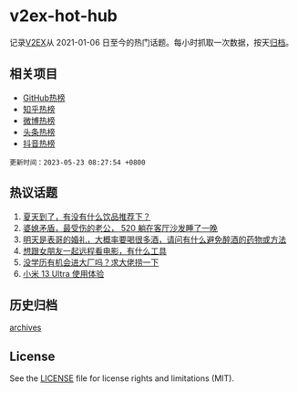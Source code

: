 # v2ex-hot-hub

 记录[V2EX](https://www.v2ex.com/)从 2021-01-06 日至今的热门话题。每小时抓取一次数据，按天[归档](archives)。
 
 ## 相关项目

- [GitHub热榜](https://github.com/it985/github-hot-hub)
- [知乎热榜](https://github.com/it985/zhihu-hot-hub)
- [微博热榜](https://github.com/it985/weibo-hot-hub)
- [头条热榜](https://github.com/it985/toutiao-hot-hub)
- [抖音热榜](https://github.com/it985/douyin-hot-hub)


 `更新时间：2023-05-23 08:27:54 +0800`

## 热议话题

1. [夏天到了，有没有什么饮品推荐下？](https://www.v2ex.com/t/941827)
1. [婆媳矛盾，最受伤的老公， 520 躺在客厅沙发睡了一晚](https://www.v2ex.com/t/941970)
1. [明天是表哥的婚礼，大概率要喝很多酒，请问有什么避免醉酒的药物或方法](https://www.v2ex.com/t/941920)
1. [想跟女朋友一起远程看电影，有什么工具](https://www.v2ex.com/t/941840)
1. [没学历有机会进大厂吗？求大佬捞一下](https://www.v2ex.com/t/941836)
1. [小米 13 Ultra 使用体验](https://www.v2ex.com/t/941851)

## 历史归档

[archives](archives)

## License

See the [LICENSE](LICENSE) file for license rights and limitations (MIT).
